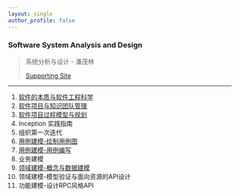 ```yaml
---
layout: single
author_profile: false
---
```


### Software System Analysis and Design


> 系统分析与设计 - 潘茂林
>
> [Supporting Site](https://sysu-swsad.github.io)

----

1. [软件的本质与软件工程科学](../软件的本质与软件工程科学/page)
2. [软件项目与知识团队管理](../软件项目与知识团队管理基础/page)
3. [软件项目过程模型与规划](../软件项目过程模型与规划/page)
4. Inception 实践指南
5. 组织第一次迭代
6. [用例建模-绘制用例图](../用例建模-绘制用例图/page)
7. [用例建模-用例编写](../用例建模-用例编写/page)
8. 业务建模
9. [领域建模-概念与数据建模](../领域建模-概念与数据建模/page)
10. 领域建模-模型验证与面向资源的API设计
11. 功能建模-设计RPC风格API



